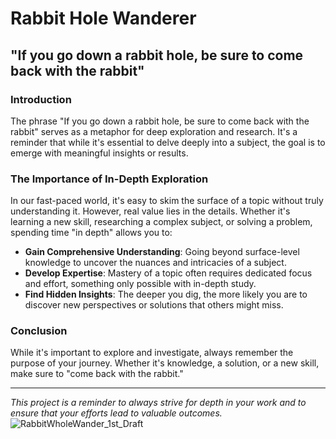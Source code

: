 # Rabbit Hole Wanderer


## "If you go down a rabbit hole, be sure to come back with the rabbit"

### Introduction

The phrase "If you go down a rabbit hole, be sure to come back with the rabbit" serves as a metaphor for deep exploration and research. It's a reminder that while it's essential to delve deeply into a subject, the goal is to emerge with meaningful insights or results.

### The Importance of In-Depth Exploration

In our fast-paced world, it's easy to skim the surface of a topic without truly understanding it. However, real value lies in the details. Whether it's learning a new skill, researching a complex subject, or solving a problem, spending time "in depth" allows you to:

- **Gain Comprehensive Understanding**: Going beyond surface-level knowledge to uncover the nuances and intricacies of a subject.
- **Develop Expertise**: Mastery of a topic often requires dedicated focus and effort, something only possible with in-depth study.
- **Find Hidden Insights**: The deeper you dig, the more likely you are to discover new perspectives or solutions that others might miss.

### Conclusion

While it's important to explore and investigate, always remember the purpose of your journey. Whether it's knowledge, a solution, or a new skill, make sure to "come back with the rabbit."

---

*This project is a reminder to always strive for depth in your work and to ensure that your efforts lead to valuable outcomes.*
![RabbitWholeWander_1st_Draft](https://github.com/user-attachments/assets/2f890faa-d21e-4519-a5b8-39adf0c35de6)
